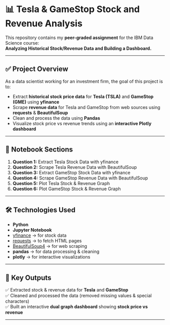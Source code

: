 # 📊 Tesla & GameStop Stock and Revenue Analysis  

This repository contains my **peer-graded assignment** for the IBM Data Science course:  
**Analyzing Historical Stock/Revenue Data and Building a Dashboard.**  

---

## ✅ Project Overview  

As a data scientist working for an investment firm, the goal of this project is to:  

- Extract **historical stock price data** for **Tesla (TSLA)** and **GameStop (GME)** using **yfinance**  
- Scrape **revenue data** for Tesla and GameStop from web sources using **requests** & **BeautifulSoup**  
- Clean and process the data using **Pandas**  
- Visualize stock price vs revenue trends using an **interactive Plotly dashboard**  

---

## 📂 Notebook Sections  

1. **Question 1:** Extract Tesla Stock Data with yfinance  
2. **Question 2:** Scrape Tesla Revenue Data with BeautifulSoup  
3. **Question 3:** Extract GameStop Stock Data with yfinance  
4. **Question 4:** Scrape GameStop Revenue Data with BeautifulSoup  
5. **Question 5:** Plot Tesla Stock & Revenue Graph  
6. **Question 6:** Plot GameStop Stock & Revenue Graph  

---

## 🛠 Technologies Used  

- **Python**  
- **Jupyter Notebook**  
- [yfinance](https://pypi.org/project/yfinance/) → for stock data  
- [requests](https://docs.python-requests.org/) → to fetch HTML pages  
- [BeautifulSoup4](https://pypi.org/project/beautifulsoup4/) → for web scraping  
- **pandas** → for data processing & cleaning  
- **plotly** → for interactive visualizations  

---

## 📸 Key Outputs  

✅ Extracted stock & revenue data for **Tesla** and **GameStop**  
✅ Cleaned and processed the data (removed missing values & special characters)  
✅ Built an interactive **dual graph dashboard** showing **stock price vs revenue**  

---
